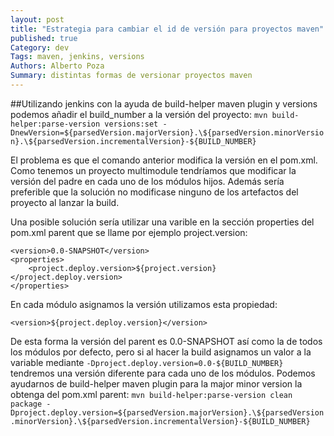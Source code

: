 ```yaml
---
layout: post
title: "Estrategia para cambiar el id de versión para proyectos maven"
published: true
Category: dev
Tags: maven, jenkins, versions
Authors: Alberto Poza
Summary: distintas formas de versionar proyectos maven
---
```


##Utilizando jenkins
con la ayuda de build-helper maven plugin y versions podemos añadir el build_number a la versión del proyecto:
`mvn build-helper:parse-version versions:set -DnewVersion=${parsedVersion.majorVersion}.\${parsedVersion.minorVersion}.\${parsedVersion.incrementalVersion}-${BUILD_NUMBER}`

El problema es que el comando anterior modifica la versión en el pom.xml. Como tenemos un proyecto multimodule tendríamos que modificar la versión del padre en cada uno de los módulos hijos. Además sería preferible que la solución no modificase ninguno de los artefactos del proyecto al lanzar la build.

Una posible solución sería utilizar una varible en la sección properties del pom.xml parent que se llame por ejemplo project.version:

	<version>0.0-SNAPSHOT</version>
	<properties>
		<project.deploy.version>${project.version}</project.deploy.version>
	</properties>

En cada módulo asignamos la versión utilizamos esta propiedad:

	<version>${project.deploy.version}</version>

De esta forma la versión del parent es 0.0-SNAPSHOT así como la de todos los módulos por defecto, pero si al hacer la build asignamos un valor a la variable mediante `-Dproject.deploy.version=0.0-${BUILD_NUMBER}` tendremos una versión diferente para cada uno de los módulos. Podemos ayudarnos de build-helper maven plugin para la major minor version la obtenga del pom.xml parent: 
`mvn build-helper:parse-version clean package -Dproject.deploy.version=${parsedVersion.majorVersion}.\${parsedVersion.minorVersion}.\${parsedVersion.incrementalVersion}-${BUILD_NUMBER}`


